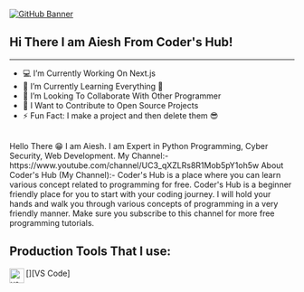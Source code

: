 [![GitHub Banner](https://w0.peakpx.com/wallpaper/365/48/HD-wallpaper-think-twice-code-once-code-computer-programming-syntax.jpg)](https://github.com/Aiesh-CoderHub)
## Hi There I am Aiesh From Coder's Hub!
-----------------------------------------------------------
- 💻 I’m Currently Working On Next.js
- 🌱 I’m Currently Learning Everything 🤣
- 👀 I’m Looking To Collaborate With Other Programmer
- 🥅 I Want to Contribute to Open Source Projects
- ⚡ Fun Fact: I make a project and then delete them 😎
<br>
Hello There 😁 I am Aiesh. I am Expert in Python Programming, Cyber Security, Web Development. My Channel:- https://www.youtube.com/channel/UC3_qXZLRs8R1Mob5pY1oh5w
About Coder's Hub (My Channel):-
Coder's Hub is a place where you can learn various concept related to programming for free. Coder's Hub is a beginner friendly place for you to start with your coding journey.  I will hold your hands and walk you through various concepts of programming in a very friendly manner. Make sure you subscribe to this channel for more free programming tutorials.

## Production Tools That I use:
[<img align='left' alt='vs code' width='26px' src='https://upload.wikimedia.org/wikipedia/commons/thumb/9/9a/Visual_Studio_Code_1.35_icon.svg/2048px-Visual_Studio_Code_1.35_icon.svg.png'>][VS Code]
